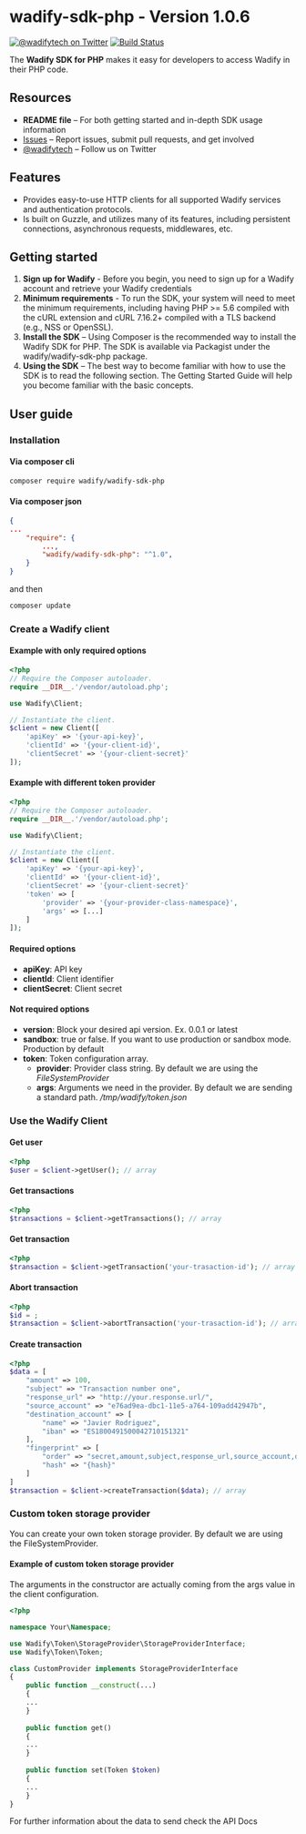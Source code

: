 # wadify-sdk-php - Version 1.0.6

[![@wadifytech on Twitter](http://img.shields.io/badge/twitter-%40wadifytech-blue.svg?style=flat)](https://twitter.com/wadifytech)
[![Build Status](https://img.shields.io/travis/wadify/wadify-sdk-php.svg?style=flat)](https://travis-ci.org/wadify/wadify-sdk-php)

The **Wadify SDK for PHP** makes it easy for developers to access Wadify in their PHP code.

## Resources

* **README file** – For both getting started and in-depth SDK usage information
* [Issues](https://github.com/wadify/wadify-sdk-php/issues) – Report issues, submit pull requests, and get involved
* [@wadifytech](https://twitter.com/wadifytech) – Follow us on Twitter

## Features

* Provides easy-to-use HTTP clients for all supported Wadify services and authentication protocols.
* Is built on Guzzle, and utilizes many of its features, including persistent connections, asynchronous requests, middlewares, etc.

## Getting started

1. **Sign up for Wadify** - Before you begin, you need to sign up for a Wadify account and retrieve your Wadify credentials
2. **Minimum requirements** - To run the SDK, your system will need to meet the minimum requirements, including having PHP >= 5.6 compiled with the cURL extension and cURL 7.16.2+ compiled with a TLS backend (e.g., NSS or OpenSSL).
3. **Install the SDK** – Using Composer is the recommended way to install the Wadify SDK for PHP. The SDK is available via Packagist under the wadify/wadify-sdk-php package.
4. **Using the SDK** – The best way to become familiar with how to use the SDK is to read the following section. The Getting Started Guide will help you become familiar with the basic concepts.

## User guide

### Installation

#### Via composer cli

```bash
composer require wadify/wadify-sdk-php
```

#### Via composer json 
```json
{
...
	"require": {
		...,
		"wadify/wadify-sdk-php": "^1.0",
	}
}
```
and then

```bash
composer update
```

### Create a Wadify client


#### Example with only required options
```php
<?php
// Require the Composer autoloader.
require __DIR__.'/vendor/autoload.php';

use Wadify\Client;

// Instantiate the client.
$client = new Client([
    'apiKey' => '{your-api-key}',
    'clientId' => '{your-client-id}',
    'clientSecret' => '{your-client-secret}'
]);
```

#### Example with different token provider
```php
<?php
// Require the Composer autoloader.
require __DIR__.'/vendor/autoload.php';

use Wadify\Client;

// Instantiate the client.
$client = new Client([
    'apiKey' => '{your-api-key}',
    'clientId' => '{your-client-id}',
    'clientSecret' => '{your-client-secret}'
    'token' => [
        'provider' => '{your-provider-class-namespace}',
        'args' => [...]
    ]
]);
```

#### Required options

* **apiKey**: API key
* **clientId**: Client identifier
* **clientSecret**: Client secret

#### Not required options

* **version**: Block your desired api version. Ex. 0.0.1 or latest
* **sandbox**: true or false. If you want to use production or sandbox mode. Production by default
* **token**: Token configuration array.
    * **provider**: Provider class string. By default we are using the _FileSystemProvider_
    * **args**: Arguments we need in the provider. By default we are sending a standard path. _/tmp/wadify/token.json_

### Use the Wadify Client

#### Get user
```php
<?php
$user = $client->getUser(); // array
```

#### Get transactions
```php
<?php
$transactions = $client->getTransactions(); // array
```

#### Get transaction
```php
<?php
$transaction = $client->getTransaction('your-trasaction-id'); // array
```

#### Abort transaction
```php
<?php
$id = ;
$transaction = $client->abortTransaction('your-trasaction-id'); // array
```

#### Create transaction
```php
<?php
$data = [
    "amount" => 100,
    "subject" => "Transaction number one",
    "response_url" => "http://your.response.url/",
    "source_account" => "e76ad9ea-dbc1-11e5-a764-109add42947b",
    "destination_account" => [
        "name" => "Javier Rodriguez",
        "iban" => "ES1800491500042710151321"
    ],
    "fingerprint" => [
        "order" => "secret,amount,subject,response_url,source_account,destination_account.name,destination_account.iban",
        "hash" => "{hash}"
    ]
]
$transaction = $client->createTransaction($data); // array
```

### Custom token storage provider

You can create your own token storage provider. By default we are using the FileSystemProvider.

#### Example of custom token storage provider

The arguments in the constructor are actually coming from the args value in the client configuration.

```php
<?php

namespace Your\Namespace;

use Wadify\Token\StorageProvider\StorageProviderInterface;
use Wadify\Token\Token;

class CustomProvider implements StorageProviderInterface
{
    public function __construct(...) 
    {
    ...
    }
    
    public function get() 
    {
    ...
    }
    
    public function set(Token $token)
    {
    ...
    }
}
```

For further information about the data to send check the API Docs
